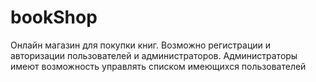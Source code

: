 # bookShop
Онлайн магазин для покупки книг. Возможно регистрации и авторизации пользователей и администраторов. Администраторы имеют возможность управлять списком имеющихся пользователей
